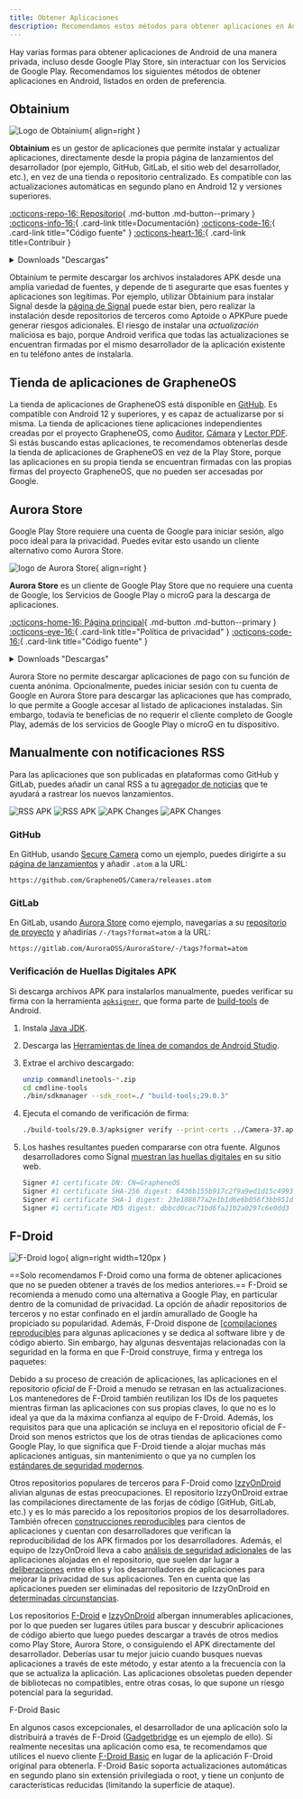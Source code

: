 ```yaml
---
title: Obtener Aplicaciones
description: Recomendamos estos métodos para obtener aplicaciones en Android sin interactuar con los Servicios de Google Play.
---
```


Hay varias formas para obtener aplicaciones de Android de una manera privada, incluso desde Google Play Store, sin interactuar con los Servicios de Google Play. Recomendamos los siguientes métodos de obtener aplicaciones en Android, listados en orden de preferencia.

## Obtainium

<div class="admonition recommendation" markdown>

![Logo de Obtainium](../assets/img/android/obtainium.svg){ align=right }

**Obtainium** es un gestor de aplicaciones que permite instalar y actualizar aplicaciones, directamente desde la propia página de lanzamientos del desarrollador (por ejemplo, GitHub, GitLab, el sitio web del desarrollador, etc.), en vez de una tienda o repositorio centralizado. Es compatible con las actualizaciones automáticas en segundo plano en Android 12 y versiones superiores.

[:octicons-repo-16: Repositorio](https://github.com/ImranR98/Obtainium#readme){ .md-button .md-button--primary }
[:octicons-info-16:](https://github.com/ImranR98/Obtainium/wiki){ .card-link title=Documentación}
[:octicons-code-16:](https://github.com/ImranR98/Obtainium){ .card-link title="Código fuente" }
[:octicons-heart-16:](https://github.com/sponsors/ImranR98){ .card-link title=Contribuir }

<details class="downloads" markdown>
<summary>Downloads "Descargas"</summary>

- [:simple-github: GitHub](https://github.com/ImranR98/Obtainium/releases)

</details>

</div>

Obtainium te permite descargar los archivos instaladores APK desde una amplia variedad de fuentes, y depende de ti asegurarte que esas fuentes y aplicaciones son legítimas. Por ejemplo, utilizar Obtainium para instalar Signal desde la [página de Signal](https://signal.org/android/apk) puede estar bien, pero realizar la instalación desde repositorios de terceros como Aptoide o APKPure puede generar riesgos adicionales. El riesgo de instalar una _actualización_ maliciosa es bajo, porque Android verifica que todas las actualizaciones se encuentran firmadas por el mismo desarrollador de la aplicación existente en tu teléfono antes de instalarla.

## Tienda de aplicaciones de GrapheneOS

La tienda de aplicaciones de GrapheneOS está disponible en [GitHub](https://github.com/GrapheneOS/Apps/releases). Es compatible con Android 12 y superiores, y es capaz de actualizarse por si misma. La tienda de aplicaciones tiene aplicaciones independientes creadas por el proyecto GrapheneOS, como [Auditor](../device-integrity.md#auditor-android), [Cámara](general-apps.md#secure-camera) y [Lector PDF](general-apps.md#secure-pdf-viewer). Si estás buscando estas aplicaciones, te recomendamos obtenerlas desde la tienda de aplicaciones de GrapheneOS en vez de la Play Store, porque las aplicaciones en su propia tienda se encuentran firmadas con las propias firmas del proyecto GrapheneOS, que no pueden ser accesadas por Google.

## Aurora Store

Google Play Store requiere una cuenta de Google para iniciar sesión, algo poco ideal para la privacidad. Puedes evitar esto usando un cliente alternativo como Aurora Store.

<div class="admonition recommendation" markdown>

![logo de Aurora Store](../assets/img/android/aurora-store.webp){ align=right }

**Aurora Store** es un cliente de Google Play Store que no requiere una cuenta de Google, los Servicios de Google Play o microG para la descarga de aplicaciones.

[:octicons-home-16: Página principal](https://auroraoss.com){ .md-button .md-button--primary }
[:octicons-eye-16:](https://gitlab.com/AuroraOSS/AuroraStore/-/blob/master/POLICY.md){ .card-link title="Política de privacidad" }
[:octicons-code-16:](https://gitlab.com/AuroraOSS/AuroraStore){ .card-link title="Código fuente" }

<details class="downloads" markdown>
<summary>Downloads "Descargas"</summary>

- [:simple-gitlab: GitLab](https://gitlab.com/AuroraOSS/AuroraStore/-/releases)

</details>

</div>

Aurora Store no permite descargar aplicaciones de pago con su función de cuenta anónima. Opcionalmente, puedes iniciar sesión con tu cuenta de Google en Aurora Store para descargar las aplicaciones que has comprado, lo que permite a Google accesar al listado de aplicaciones instaladas. Sin embargo, todavía te beneficias de no requerir el cliente completo de Google Play, además de los servicios de Google Play o microG en tu dispositivo.

## Manualmente con notificaciones RSS

Para las aplicaciones que son publicadas en plataformas como GitHub y GitLab, puedes añadir un canal RSS a tu [agregador de noticias](../news-aggregators.md) que te ayudará a rastrear los nuevos lanzamientos.

![RSS APK](../assets/img/android/rss-apk-light.png#only-light) ![RSS APK](../assets/img/android/rss-apk-dark.png#only-dark) ![APK Changes](../assets/img/android/rss-changes-light.png#only-light) ![APK Changes](../assets/img/android/rss-changes-dark.png#only-dark)

### GitHub

En GitHub, usando [Secure Camera](general-apps.md#secure-camera) como un ejemplo, puedes dirigirte a su [página de lanzamientos](https://github.com/GrapheneOS/Camera/releases) y añadir `.atom` a la URL:

`https://github.com/GrapheneOS/Camera/releases.atom`

### GitLab

En GitLab, usando [Aurora Store](#aurora-store) como ejemplo, navegarías a su [repositorio de proyecto](https://gitlab.com/AuroraOSS/AuroraStore) y añadirías `/-/tags?format=atom` a la URL:

`https://gitlab.com/AuroraOSS/AuroraStore/-/tags?format=atom`

### Verificación de Huellas Digitales APK

Si descarga archivos APK para instalarlos manualmente, puedes verificar su firma con la herramienta [`apksigner`](https://developer.android.com/studio/command-line/apksigner), que forma parte de [build-tools](https://developer.android.com/studio/releases/build-tools) de Android.

1. Instala [Java JDK](https://oracle.com/java/technologies/downloads).

2. Descarga las [Herramientas de línea de comandos de Android Studio](https://developer.android.com/studio#command-tools).

3. Extrae el archivo descargado:

    ```bash
    unzip commandlinetools-*.zip
    cd cmdline-tools
    ./bin/sdkmanager --sdk_root=./ "build-tools;29.0.3"
    ```

4. Ejecuta el comando de verificación de firma:

    ```bash
    ./build-tools/29.0.3/apksigner verify --print-certs ../Camera-37.apk
    ```

5. Los hashes resultantes pueden compararse con otra fuente. Algunos desarrolladores como Signal [muestran las huellas digitales](https://signal.org/android/apk) en su sitio web.

    ```bash
    Signer #1 certificate DN: CN=GrapheneOS
    Signer #1 certificate SHA-256 digest: 6436b155b917c2f9a9ed1d15c4993a5968ffabc94947c13f2aeee14b7b27ed59
    Signer #1 certificate SHA-1 digest: 23e108677a2e1b1d6e6b056f3bb951df7ad5570c
    Signer #1 certificate MD5 digest: dbbcd0cac71bd6fa2102a0297c6e0dd3
    ```

## F-Droid

![F-Droid logo](../assets/img/android/f-droid.svg){ align=right width=120px }

\==Solo recomendamos F-Droid como una forma de obtener aplicaciones que no se pueden obtener a través de los medios anteriores.== F-Droid se recomienda a menudo como una alternativa a Google Play, en particular dentro de la comunidad de privacidad. La opción de añadir repositorios de terceros y no estar confinado en el jardín amurallado de Google ha propiciado su popularidad. Además, F-Droid dispone de [[compilaciones reproducibles](https://f-droid.org/en/docs/Reproducible_Builds) para algunas aplicaciones y se dedica al software libre y de código abierto. Sin embargo, hay algunas desventajas relacionadas con la seguridad en la forma en que F-Droid construye, firma y entrega los paquetes:

Debido a su proceso de creación de aplicaciones, las aplicaciones en el repositorio _oficial_ de F-Droid a menudo se retrasan en las actualizaciones. Los mantenedores de F-Droid también reutilizan los IDs de los paquetes mientras firman las aplicaciones con sus propias claves, lo que no es lo ideal ya que da la máxima confianza al equipo de F-Droid. Además, los requisitos para que una aplicación se incluya en el repositorio oficial de F-Droid son menos estrictos que los de otras tiendas de aplicaciones como Google Play, lo que significa que F-Droid tiende a alojar muchas más aplicaciones antiguas, sin mantenimiento o que ya no cumplen los [estándares de seguridad modernos](https://developer.android.com/google/play/requirements/target-sdk).

Otros repositorios populares de terceros para F-Droid como [IzzyOnDroid](https://apt.izzysoft.de/fdroid) alivian algunas de estas preocupaciones. El repositorio IzzyOnDroid extrae las compilaciones directamente de las forjas de código (GitHub, GitLab, etc.) y es lo más parecido a los repositorios propios de los desarrolladores. También ofrecen [construcciones reproducibles](https://android.izzysoft.de/articles/named/iod-rbs-mirrors-clients) para cientos de aplicaciones y cuentan con desarrolladores que verifican la reproducibilidad de los APK firmados por los desarrolladores. Además, el equipo de IzzyOnDroid lleva a cabo [análisis de seguridad adicionales](https://android.izzysoft.de/articles/named/iod-scan-apkchecks) de las aplicaciones alojadas en el repositorio, que suelen dar lugar a [deliberaciones](https://github.com/gouravkhunger/QuotesApp/issues/22) entre ellos y los desarrolladores de aplicaciones para mejorar la privacidad de sus aplicaciones. Ten en cuenta que las aplicaciones pueden ser eliminadas del repositorio de IzzyOnDroid en [determinadas circunstancias](https://gitlab.com/IzzyOnDroid/repo#are-apps-removed-from-the-repo--and-when-does-that-happen).

Los repositorios [F-Droid](https://f-droid.org/es/packages) e [IzzyOnDroid](https://apt.izzysoft.de/fdroid) albergan innumerables aplicaciones, por lo que pueden ser lugares útiles para buscar y descubrir aplicaciones de código abierto que luego puedes descargar a través de otros medios como Play Store, Aurora Store, o consiguiendo el APK directamente del desarrollador. Deberías usar tu mejor juicio cuando busques nuevas aplicaciones a través de este método, y estar atento a la frecuencia con la que se actualiza la aplicación. Las aplicaciones obsoletas pueden depender de bibliotecas no compatibles, entre otras cosas, lo que supone un riesgo potencial para la seguridad.

<div class="admonition note" markdown>
<p class="admonition-title">F-Droid Basic</p>

En algunos casos excepcionales, el desarrollador de una aplicación solo la distribuirá a través de F-Droid ([Gadgetbridge](../health-and-wellness.md#gadgetbridge) es un ejemplo de ello). Si realmente necesitas una aplicación como esa, te recomendamos que utilices el nuevo cliente [F-Droid Basic](https://f-droid.org/en/packages/org.fdroid.basic) en lugar de la aplicación F-Droid original para obtenerla. F-Droid Basic soporta actualizaciones automáticas en segundo plano sin extensión privilegiada o root, y tiene un conjunto de características reducidas (limitando la superficie de ataque).

</div>
